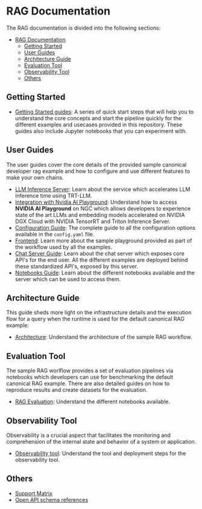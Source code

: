 # RAG Documentation

The RAG documentation is divided into the following sections:

- [RAG Documentation](#rag-documentation)
  - [Getting Started](#getting-started)
  - [User Guides](#user-guides)
  - [Architecture Guide](#architecture-guide)
  - [Evaluation Tool](#evaluation-tool)
  - [Observability Tool](#observability-tool)
  - [Others](#others)

## Getting Started

* [Getting Started guides](../RetrievalAugmentedGeneration/README.md): A series of quick start steps that will help you to understand the core concepts and start the pipeline quickly for the different examples and usecases provided in this repository. These guides also include Jupyter notebooks that you can experiment with.

## User Guides

The user guides cover the core details of the provided sample canonical developer rag example and how to configure and use different features to make your own chains.

* [LLM Inference Server](./rag/llm_inference_server.md): Learn about the service which accelerates LLM inference time using TRT-LLM.
* [Integration with Nvidia AI Playground](./rag/aiplayground.md): Understand how to access **NVIDIA AI Playground** on NGC which allows developers to experience state of the art LLMs and embedding models accelerated on NVIDIA DGX Cloud with NVIDIA TensorRT and Triton Inference Server.
* [Configuration Guide](./rag/configuration.md): The complete guide to all the configuration options available in the `config.yaml` file.
* [Frontend](./rag/frontend.md): Learn more about the sample playground provided as part of the workflow used by all the examples.
* [Chat Server Guide](./rag/chat_server.md): Learn about the chat server which exposes core API's for the end user. All the different examples are deployed behind these standardized API's, exposed by this server.
* [Notebooks Guide](./rag/jupyter_server.md): Learn about the different notebooks available and the server which can be used to access them.

## Architecture Guide

This guide sheds more light on the infrastructure details and the execution flow for a query when the runtime is used for the default canonical RAG example:

* [Architecture](./rag/architecture.md): Understand the architecture of the sample RAG workflow.

## Evaluation Tool

The sample RAG worlflow provides a set of evaluation pipelines via notebooks which developers can use for benchmarking the default canonical RAG example.
There are also detailed guides on how to reproduce results and create datasets for the evaluation.
* [RAG Evaluation](./rag/evaluation.md): Understand the different notebooks available.

## Observability Tool

Observability is a crucial aspect that facilitates the monitoring and comprehension of the internal state and behavior of a system or application.
* [Observability tool](./rag/observability.md): Understand the tool and deployment steps for the observability tool.

## Others

* [Support Matrix](./rag/support_matrix.md)
* [Open API schema references](./rag/api_reference/openapi_schema.json)

